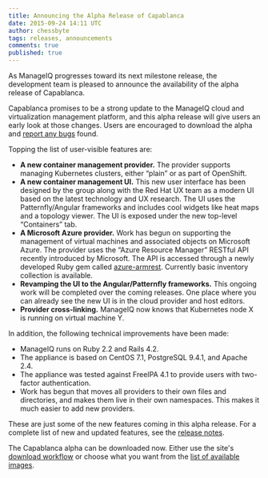 ```yaml
---
title: Announcing the Alpha Release of Capablanca
date: 2015-09-24 14:11 UTC
author: chessbyte
tags: releases, announcements
comments: true
published: true
---
```


As ManageIQ progresses toward its next milestone release, the development team is pleased to announce the availability of the alpha release of Capablanca.

Capablanca promises to be a strong update to the ManageIQ cloud and virtualization management platform, and this alpha release will give users an early look at those changes. Users are encouraged to download the alpha and [report any bugs](http://manageiq.org/community/issues/) found.

Topping the list of user-visible features are:

* **A new container management provider.** The provider supports managing Kubernetes clusters, either “plain” or as part of OpenShift.
* **A new container management UI.** This new user interface has been designed by the group along with the Red Hat UX team as a modern UI based on the latest technology and UX research. The UI uses the Patternfly/Angular frameworks and includes cool widgets like heat maps and a topology viewer. The UI is exposed under the new top-level “Containers” tab.
* **A Microsoft Azure provider.** Work has begun on supporting the management of virtual machines and associated objects on Microsoft Azure. The provider uses the “Azure Resource Manager” RESTful API recently introduced by Microsoft. The API is accessed through a newly developed Ruby gem called [azure-armrest](https://github.com/ManageIQ/azure-armrest). Currently basic inventory collection is available.
* **Revamping the UI to the Angular/Patternfly frameworks.** This ongoing work will be completed over the coming releases. One place where you can already see the new UI is in the cloud provider and host editors.
* **Provider cross-linking.** ManageIQ now knows that Kubernetes node X is running on virtual machine Y.

In addition, the following technical improvements have been made:

* ManageIQ runs on Ruby 2.2 and Rails 4.2.
* The appliance is based on CentOS 7.1, PostgreSQL 9.4.1, and Apache 2.4.
* The appliance was tested against FreeIPA 4.1 to provide users with two-factor authentication.
* Work has begun that moves all providers to their own files and directories, and makes them live in their own namespaces. This makes it much easier to add new providers.

These are just some of the new features coming in this alpha release. For a complete list of new and updated features, see the [release notes](https://github.com/ManageIQ/manageiq/blob/capablanca/CHANGELOG.md).

The Capablanca alpha can be downloaded now. Either use the site's [download workflow](http://manageiq.org/download/devel/) or choose what you want from the [list of available images](http://releases.manageiq.org/).

